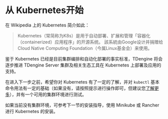 # 从 Kubernetes开始

在 Wikipedia 上的 Kubernetes 简介如此：

> Kubernetes（常简称为K8s）是用于自动部署、扩展和管理「容器化（containerized）应用程序」的开源系统。 該系統由Google设计并捐赠给Cloud Native Computing Foundation（今属Linux基金会）来使用。

鉴于 Kubernetes 已经是目前集群编排和自动化部署的事实标准，TDengine 将会逐步推进 TDengine Server 集群及相关生态工具在 Kubernetes 上部署及应用的支持。

在进入下一步之前，希望你对 Kubernetes 有了一定的了解，并对 `kubectl` 基本命令用法有一定的基础（如果没有，请按照提示进行操作即可，但建议您[了解更多](https://kubernetes.io/docs/home/)），并有一个可用的集群环境进行测试。

如果当前没有集群环境，可参考下一节的安装指导，使用 Minikube 或 Rancher 进行 Kubernetes 的安装。
